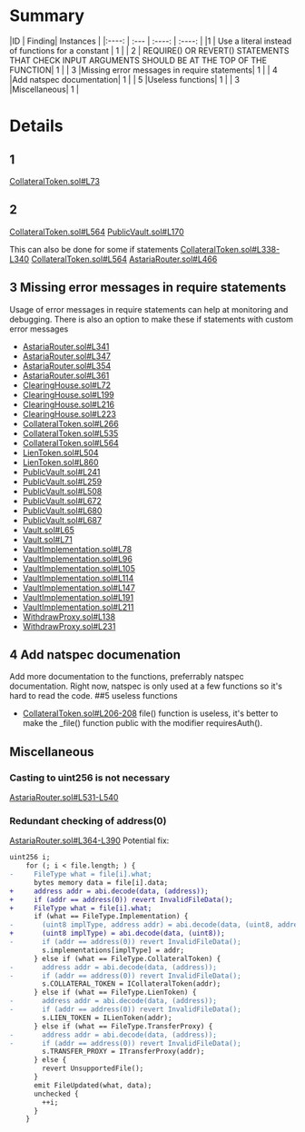 # Summary
|ID     | Finding| Instances |
|:----: | :---           |              :----:    |  :----:         |
|1       | Use a literal instead of functions for a constant  | 1 |
| 2      | REQUIRE() OR REVERT() STATEMENTS THAT CHECK INPUT ARGUMENTS SHOULD BE AT THE TOP OF THE FUNCTION| 1 |
| 3      |Missing error messages in require statements| 1 |
| 4      |Add natspec documentation| 1 |
| 5      |Useless functions| 1 |
| 3      |Miscellaneous| 1 |

# Details
## 1 
[CollateralToken.sol#L73](https://github.com/code-423n4/2023-01-astaria/blob/main/src/CollateralToken.sol#L73)

## 2
[CollateralToken.sol#L564](https://github.com/code-423n4/2023-01-astaria/blob/main/src/CollateralToken.sol#L564)
[PublicVault.sol#L170](https://github.com/code-423n4/2023-01-astaria/blob/main/src/PublicVault.sol#L170)

This can also be done for some if statements
[CollateralToken.sol#L338-L340](https://github.com/code-423n4/2023-01-astaria/blob/main/src/CollateralToken.sol#L338-L340)
[CollateralToken.sol#L564](https://github.com/code-423n4/2023-01-astaria/blob/main/src/CollateralToken.sol#L564)
[AstariaRouter.sol#L466](https://github.com/code-423n4/2023-01-astaria/blob/main/src/AstariaRouter.sol#L466)

## 3 Missing error messages in require statements
Usage of error messages in require statements can help at monitoring and debugging. There is also an option to make these if statements with custom error messages
- [AstariaRouter.sol#L341](https://github.com/code-423n4/2023-01-astaria/blob/main/src/AstariaRouter.sol#L341)
- [AstariaRouter.sol#L347](https://github.com/code-423n4/2023-01-astaria/blob/main/src/AstariaRouter.sol#L347)
- [AstariaRouter.sol#L354](https://github.com/code-423n4/2023-01-astaria/blob/main/src/AstariaRouter.sol#L354)
- [AstariaRouter.sol#L361](https://github.com/code-423n4/2023-01-astaria/blob/main/src/AstariaRouter.sol#L361)
- [ClearingHouse.sol#L72](https://github.com/code-423n4/2023-01-astaria/blob/main/src/ClearingHouse.sol#L72)
- [ClearingHouse.sol#L199](https://github.com/code-423n4/2023-01-astaria/blob/main/src/ClearingHouse.sol#L199)
- [ClearingHouse.sol#L216](https://github.com/code-423n4/2023-01-astaria/blob/main/src/ClearingHouse.sol#L216)
- [ClearingHouse.sol#L223](https://github.com/code-423n4/2023-01-astaria/blob/main/src/ClearingHouse.sol#L223)
- [CollateralToken.sol#L266](https://github.com/code-423n4/2023-01-astaria/blob/main/src/CollateralToken.sol#L266)
- [CollateralToken.sol#L535](https://github.com/code-423n4/2023-01-astaria/blob/main/src/CollateralToken.sol#L535)
- [CollateralToken.sol#L564](https://github.com/code-423n4/2023-01-astaria/blob/main/src/CollateralToken.sol#L564)
- [LienToken.sol#L504](https://github.com/code-423n4/2023-01-astaria/blob/main/src/LienToken.sol#L504)
- [LienToken.sol#L860](https://github.com/code-423n4/2023-01-astaria/blob/main/src/LienToken.sol#L860)
- [PublicVault.sol#L241](https://github.com/code-423n4/2023-01-astaria/blob/main/src/PublicVault.sol#L241)
- [PublicVault.sol#L259](https://github.com/code-423n4/2023-01-astaria/blob/main/src/PublicVault.sol#L259)
- [PublicVault.sol#L508](https://github.com/code-423n4/2023-01-astaria/blob/main/src/PublicVault.sol#L508)
- [PublicVault.sol#L672](https://github.com/code-423n4/2023-01-astaria/blob/main/src/PublicVault.sol#L672)
- [PublicVault.sol#L680](https://github.com/code-423n4/2023-01-astaria/blob/main/src/PublicVault.sol#L680)
- [PublicVault.sol#L687](https://github.com/code-423n4/2023-01-astaria/blob/main/src/PublicVault.sol#L687)
- [Vault.sol#L65](https://github.com/code-423n4/2023-01-astaria/blob/main/src/Vault.sol#L65)
- [Vault.sol#L71](https://github.com/code-423n4/2023-01-astaria/blob/main/src/Vault.sol#L71)
- [VaultImplementation.sol#L78](https://github.com/code-423n4/2023-01-astaria/blob/main/src/VaultImplementation.sol#L78)
- [VaultImplementation.sol#L96](https://github.com/code-423n4/2023-01-astaria/blob/main/src/VaultImplementation.sol#L96)
- [VaultImplementation.sol#L105](https://github.com/code-423n4/2023-01-astaria/blob/main/src/VaultImplementation.sol#L105)
- [VaultImplementation.sol#L114](https://github.com/code-423n4/2023-01-astaria/blob/main/src/VaultImplementation.sol#L114)
- [VaultImplementation.sol#L147](https://github.com/code-423n4/2023-01-astaria/blob/main/src/VaultImplementation.sol#L147)
- [VaultImplementation.sol#L191](https://github.com/code-423n4/2023-01-astaria/blob/main/src/VaultImplementation.sol#L191)
- [VaultImplementation.sol#L211](https://github.com/code-423n4/2023-01-astaria/blob/main/src/VaultImplementation.sol#L211)
- [WithdrawProxy.sol#L138](https://github.com/code-423n4/2023-01-astaria/blob/main/src/WithdrawProxy.sol#L138)
- [WithdrawProxy.sol#L231](https://github.com/code-423n4/2023-01-astaria/blob/main/src/WithdrawProxy.sol#L231)

## 4 Add natspec documenation
Add more documentation to the functions, preferrably natspec documentation. Right now, natspec is only used at a few functions so it's hard to read the code.
##5 useless functions
- [CollateralToken.sol#L206-208](https://github.com/code-423n4/2023-01-astaria/blob/main/src/CollateralToken.sol#L206-208)
file() function is useless, it's better to make the _file() function public with the modifier requiresAuth().
## Miscellaneous
### Casting to uint256 is not necessary
[AstariaRouter.sol#L531-L540](https://github.com/code-423n4/2023-01-astaria/blob/main/src/AstariaRouter.sol#L531-L540)
### Redundant checking of address(0)
[AstariaRouter.sol#L364-L390](https://github.com/code-423n4/2023-01-astaria/blob/main/src/AstariaRouter.sol#L364-L390)
Potential fix:
```diff
uint256 i;
    for (; i < file.length; ) {
-     FileType what = file[i].what;
      bytes memory data = file[i].data;
+     address addr = abi.decode(data, (address));
+     if (addr == address(0)) revert InvalidFileData();
+     FileType what = file[i].what;  
      if (what == FileType.Implementation) {
-       (uint8 implType, address addr) = abi.decode(data, (uint8, address));
+       (uint8 implType) = abi.decode(data, (uint8));
-       if (addr == address(0)) revert InvalidFileData();
        s.implementations[implType] = addr;
      } else if (what == FileType.CollateralToken) {
-       address addr = abi.decode(data, (address));
-       if (addr == address(0)) revert InvalidFileData();
        s.COLLATERAL_TOKEN = ICollateralToken(addr);
      } else if (what == FileType.LienToken) {
-       address addr = abi.decode(data, (address));
-       if (addr == address(0)) revert InvalidFileData();
        s.LIEN_TOKEN = ILienToken(addr);
      } else if (what == FileType.TransferProxy) {
-       address addr = abi.decode(data, (address));
-       if (addr == address(0)) revert InvalidFileData();
        s.TRANSFER_PROXY = ITransferProxy(addr);
      } else {
        revert UnsupportedFile();
      }
      emit FileUpdated(what, data);
      unchecked {
        ++i;
      }
    }
```

